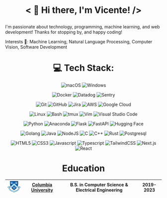 
# <p align="center">< 👋 Hi there, I'm Vicente! /></p>
I'm passionate about technology, programming, machine learning, and web development!
Thanks for stopping by, and happy coding! 


Interests 🧠:
Machine Learning, Natural Language Processing, Computer Vision, Software Development

<div align="center">

# 💻 Tech Stack:

![macOS](https://img.shields.io/badge/macOS-000000?style=for-the-badge&logo=apple&logoColor=F0F0F0) 
![Windows](https://custom-icon-badges.demolab.com/badge/Windows-0078D6?style=for-the-badge&logo=windows11&logoColor=white)


![Docker](https://img.shields.io/badge/docker-2496ED?style=for-the-badge&logo=docker&logoColor=white)
![Datadog](https://img.shields.io/badge/datadog-6327B6?style=for-the-badge&logo=datadog&logoColor=white)
![Sentry](https://img.shields.io/badge/sentry-362D59?style=for-the-badge&logo=sentry&logoColor=white)


![Git](https://img.shields.io/badge/Git-F05032?style=for-the-badge&logo=git&logoColor=white)
![GitHub](https://img.shields.io/badge/GitHub-%23121011?style=for-the-badge&logo=github&logoColor=white)
![Jira](https://img.shields.io/badge/Jira-0052CC?style=for-the-badge&logo=jira&logoColor=white)
![AWS](https://img.shields.io/badge/AWS-%23FF9900?style=for-the-badge&logo=amazon-web-services&logoColor=black)
![Google Cloud](https://img.shields.io/badge/Google%20Cloud-%234285F4?style=for-the-badge&logo=google-cloud&logoColor=white)

![Linux](https://img.shields.io/badge/Linux-FCC624?style=for-the-badge&logo=linux&logoColor=black) 
![Bash](https://img.shields.io/badge/Bash-4EAA25?style=for-the-badge&logo=gnubash&logoColor=white)
![tmux](https://img.shields.io/badge/tmux-1BB91F?style=for-the-badge&logo=tmux&logoColor=white)
![Vim](https://img.shields.io/badge/Vim-%2311AB00?style=for-the-badge&logo=vim&logoColor=white)
![Visual Studio Code](https://custom-icon-badges.demolab.com/badge/Visual%20Studio%20Code-0078D7?style=for-the-badge&logo=vsc&logoColor=white)


![Python](https://img.shields.io/badge/python-3670A0?style=for-the-badge&logo=python&logoColor=white)
![Anaconda](https://img.shields.io/badge/Anaconda-%2344A833.svg?style=for-the-badge&logo=anaconda&logoColor=white)
![Flask](https://img.shields.io/badge/Flask-000000?style=for-the-badge&logo=flask&logoColor=white)
![FastAPI](https://img.shields.io/badge/FastAPI-009485?style=for-the-badge&logo=fastapi&logoColor=white)
![Hugging Face](https://img.shields.io/badge/Hugging%20Face-FFD21E?style=for-the-badge&logo=huggingface&logoColor=000000)


![Golang](https://img.shields.io/badge/golang-00ADD8?style=for-the-badge&logo=go&logoColor=white)
![Java](https://img.shields.io/badge/Java-%23ED8B00?style=for-the-badge&logo=openjdk&logoColor=white)
![NodeJS](https://img.shields.io/badge/Node.js-6DA55F?style=for-the-badge&logo=node.js&logoColor=white)
![C](https://img.shields.io/badge/C-00599C?style=for-the-badge&logo=c&logoColor=white)
![C++](https://img.shields.io/badge/C++-00599C?style=for-the-badge&logo=cplusplus&logoColor=white) 
![Rust](https://img.shields.io/badge/Rust-B7410E.svg?style=for-the-badge&logo=rust&logoColor=000000)
![Postgresql](https://img.shields.io/badge/postgresql-%23316192.svg?style=for-the-badge&logo=postgresql&logoColor=white)

![HTML5](https://img.shields.io/badge/html5-%23E34F26.svg?style=for-the-badge&logo=html5&logoColor=white) 
![CSS3](https://img.shields.io/badge/css3-%231572B6.svg?style=for-the-badge&logo=css3&logoColor=white) 
![Javascript](https://img.shields.io/badge/Javascript-FCC624?style=for-the-badge&logo=javascript&logoColor=black) 
![Typescript](https://img.shields.io/badge/Typescript-00599C?style=for-the-badge&logo=typescript&logoColor=white) 
![TailwindCSS](https://img.shields.io/badge/Tailwind%20CSS-%2338B2AC?style=for-the-badge&logo=Tailwind-CSS&logoColor=white) 
![Next.js](https://img.shields.io/badge/Next.js-black?style=for-the-badge&logo=next.js&logoColor=white) 
![React](https://img.shields.io/badge/React-%2320232a?style=for-the-badge&logo=react&logoColor=%2361DAFB)




# Education



| <img width="75" src="./columbia.png" alt="Columbia"></img> | [Columbia University](https://www.cs.columbia.edu/education/undergraduate/) | B.S. in Computer Science & Electrical Engineering | 2019-2023 |
|:--|:--:|:--:|:--:|

</div>
